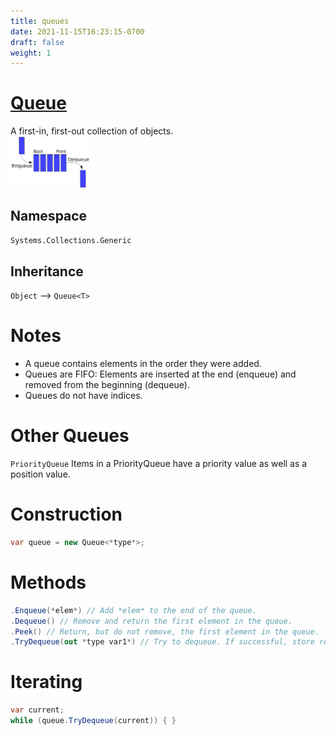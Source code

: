 ```yaml
---
title: queues
date: 2021-11-15T16:23:15-0700
draft: false
weight: 1
---
```

# [Queue](https://docs.microsoft.com/en-us/_net/api/system.collections.generic.queue-1?view=net-6.0)
A first-in, first-out collection of objects.  
<img src="queue.png" width="25%" height="25%">  

## Namespace  
`Systems.Collections.Generic`  
## Inheritance  
`Object` –> `Queue<T>`

# Notes
- A queue contains elements in the order they were added.
- Queues are FIFO: Elements are inserted at the end (enqueue) and removed from the beginning (dequeue).
- Queues do not have indices.

# Other Queues
`PriorityQueue`
Items in a PriorityQueue have a priority value as well as a position value.

# Construction
```cs
var queue = new Queue<*type*>;
```
# Methods
```cs
.Enqueue(*elem*) // Add *elem* to the end of the queue.
.Dequeue() // Remove and return the first element in the queue.
.Peek() // Return, but do not remove, the first element in the queue.
.TryDequeue(out *type var1*) // Try to dequeue. If successful, store result in *var1*.  Return boolean if dequeue successful.
```
# Iterating
```cs
var current;
while (queue.TryDequeue(current)) { }
```
